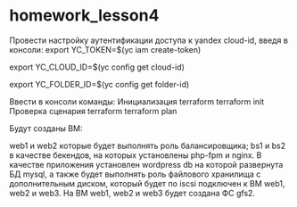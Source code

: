 # homework_lesson4
Провести настройку аутентификации доступа к yandex cloud-id, введя в консоли: export YC_TOKEN=$(yc iam create-token)

export YC_CLOUD_ID=$(yc config get cloud-id)

export YC_FOLDER_ID=$(yc config get folder-id)

Ввести в консоли команды: Инициализация terraform terraform init Проверка сценария terraform terraform plan

Будут созданы ВМ:

web1 и web2 которые будет выполнять роль балансировщика;
bs1 и bs2 в качестве бекендов, на которых установлены php-fpm и nginx. В качестве приложения установлен wordpress
db на которой развернута БД mysql, а также будет выполнять роль файлового хранилища с дополнительным диском,
который будет по iscsi подключен к ВМ web1, web2 и web3. На ВМ web1, web2 и web3 будет создана ФС gfs2.
